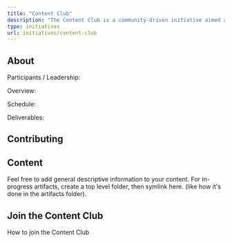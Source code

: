 ```yaml
---
title: "Content Club"
description: "The Content Club is a community-driven initiative aimed at fostering collaboration and knowledge sharing among platform engineering enthusiasts. It provides a space for members to discuss, create, and share content related to platform engineering practices, tools, and technologies."
type: initiatives
url: initiatives/content-club
---
```


## About

Participants / Leadership:

Overview:

Schedule:

Deliverables:

## Contributing

## Content

Feel free to add general descriptive information to your content.
For in-progress artifacts, create a top level folder, then symlink here. (like how it's done in the artifacts folder).

## Join the Content Club

How to join the Content Club